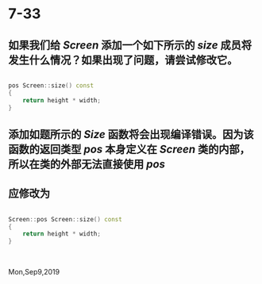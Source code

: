 # 7-33

## 如果我们给 _Screen_ 添加一个如下所示的 _size_ 成员将发生什么情况？如果出现了问题，请尝试修改它。

```c++

pos Screen::size() const
{
    return height * width;
}

```

## 添加如题所示的 _Size_ 函数将会出现编译错误。因为该函数的返回类型 _pos_ 本身定义在 _Screen_ 类的内部，所以在类的外部无法直接使用 _pos_ 

## 应修改为

```c++

Screen::pos Screen::size() const
{
    return height * width;
}

```

&nbsp;

Mon,Sep9,2019